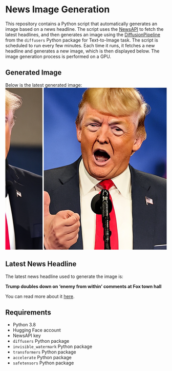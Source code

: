 # News Image Generation
This repository contains a Python script that automatically generates an image based on a news headline. The script uses the [NewsAPI](https://newsapi.org/) to fetch the latest headlines, and then generates an image using the [DiffusionPipeline](https://github.com/huggingface/diffusers) from the `diffusers` Python package for Text-to-Image task.
The script is scheduled to run every few minutes. Each time it runs, it fetches a new headline and generates a new image, which is then displayed below. The image generation process is performed on a GPU.

## Generated Image
Below is the latest generated image:
![Generated Image](image.png)

## Latest News Headline
The latest news headline used to generate the image is:

**Trump doubles down on ‘enemy from within’ comments at Fox town hall**

You can read more about it [here](https://news.google.com/rss/articles/CBMifEFVX3lxTE9tVGl1RkFDbG9aNGpoLUk5NnUyaURlTG5sMFlSaGpvLW5XMng1c0NJMUp0LTlDcjA2Y2tUZnBodGZMZ2ZEMDhuZDhveTBUcjY4R1lfZ0ItX3ltWHVacWlhQ2JfNE14UV9pam1FY1ZLUEM2Wjd5OTFPSFpUTjbSAXxBVV95cUxNREczS2dKd19qbUxTLVJHcUhRRW1BdFFBMDRUYllKR21TY215MEt6MndNS28tcjVZZE5SY2I5ZkpsTVh1TzZyOEFjc0E0QnVyMk1CRFhLeUt6R1I1Q2huaVJSR3RlaHQyQ3JkVGhDYmpkemRkRzJEa1c5VDdL?oc=5).

## Requirements
- Python 3.8
- Hugging Face account
- NewsAPI key
- `diffusers` Python package
- `invisible_watermark` Python package
- `transformers` Python package
- `accelerate` Python package
- `safetensors` Python package
